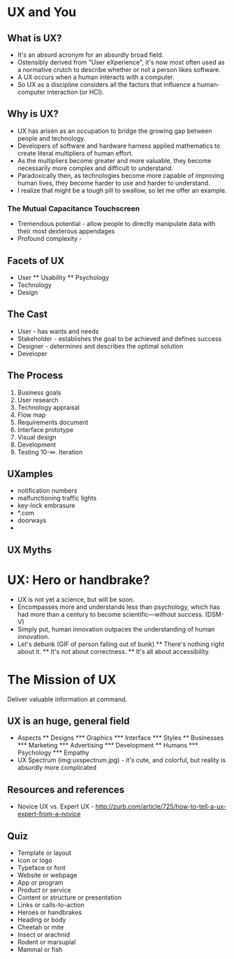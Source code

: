 # UX and You
## What is UX?

* It's an absurd acronym for an absurdly broad field.
* Ostensibly derived from "User eXperience", it's now most often used as a normative crutch to describe whether or not a person likes software.
* A UX occurs when a human interacts with a computer.
* So UX as a discipline considers all the factors that influence a human-computer interaction (or HCI).

## Why is UX?

* UX has arisen as an occupation to bridge the growing gap between people and technology.
* Developers of software and hardware harness applied mathematics to create literal multipliers of human effort.
* As the multipliers become greater and more valuable, they become necessarily more complex and difficult to understand.
* Paradoxically then, as technologies become more capable of improving human lives, they become harder to use and harder to understand.
* I realize that might be a tough pill to swallow, so let me offer an example.

### The Mutual Capacitance Touchscreen

* Tremendous potential - allow people to directly manipulate data with their most dexterous appendages
* Profound complexity - 

## Facets of UX
* User
** Usability
** Psychology
* Technology
* Design

## The Cast

* User - has wants and needs
* Stakeholder - establishes the goal to be achieved and defines success
* Designer - determines and describes the optimal solution
* Developer

## The Process

1. Business goals
2. User research
3. Technology appraisal
4. Flow map
5. Requirements document
6. Interface prototype
7. Visual design
8. Development
9. Testing
10-∞. Iteration

## UXamples
* notification numbers
* malfunctioning traffic lights
* key-lock embrasure
* *.com
* doorways
* 

## UX Myths

# UX: Hero or handbrake?
* UX is not yet a science, but will be soon.
* Encompasses more and understands less than psychology, which has had more than a century to become scientific—without success. (DSM-V)
* Simply put, human innovation outpaces the understanding of human innovation.
* Let's debunk (GIF of person falling out of bunk)
** There's nothing right about it.
** It's not about correctness.
** It's all about accessibility.

# The Mission of UX
Deliver valuable information at command.

## UX is an huge, general field
* Aspects
** Designs
*** Graphics
*** Interface
*** Styles
** Businesses
*** Marketing
*** Advertising
*** Development
** Humans
*** Psychology
*** Empathy
* UX Spectrum (img:uxspectrum.jpg) - it's cute, and colorful, but reality is absurdly more complicated

## Resources and references
* Novice UX vs. Expert UX - http://zurb.com/article/725/how-to-tell-a-ux-expert-from-a-novice

## Quiz
* Template or layout
* Icon or logo
* Typeface or font
* Website or webpage
* App or program
* Product or service
* Content or structure or presentation
* Links or calls-to-action
* Heroes or handbrakes
* Heading or body
* Cheetah or mite
* Insect or arachnid
* Rodent or marsupial
* Mammal or fish
